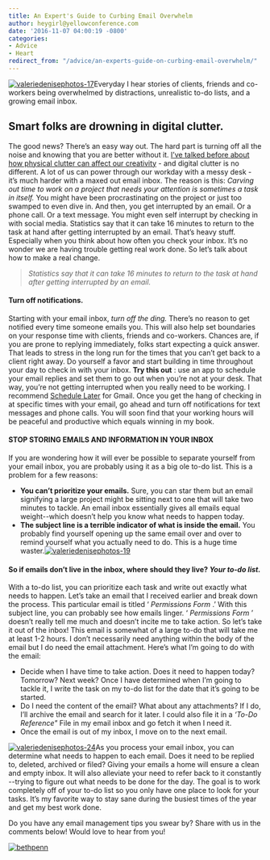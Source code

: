 ```yaml
---
title: An Expert's Guide to Curbing Email Overwhelm
author: heygirl@yellowconference.com
date: '2016-11-07 04:00:19 -0800'
categories:
- Advice
- Heart
redirect_from: "/advice/an-experts-guide-on-curbing-email-overwhelm/"
---
```


[![valeriedenisephotos-17](http://yellowconference.com/wp-content/uploads/2016/10/ValerieDenisePhotos-171.jpg)](http://yellowconference.com/wp-content/uploads/2016/10/ValerieDenisePhotos-171.jpg)Everyday I hear stories of clients, friends and co-workers being overwhelmed by distractions, unrealistic to-do lists, and a growing email inbox.

## **Smart folks are drowning in digital clutter.**

The good news? There’s an easy way out. The hard part is turning off all the noise and knowing that you are better without it. [I’ve talked before about how physical clutter can affect our creativity](http://yellowconference.com/?s=beth) - and digital clutter is no different. A lot of us can power through our workday with a messy desk - it’s much harder with a maxed out email inbox. The reason is this: _Carving out time to work on a project that needs your attention is sometimes a task in itself._ You might have been procrastinating on the project or just too swamped to even dive in. And then, you get interrupted by an email. Or a phone call. Or a text message. You might even self interrupt by checking in with social media. Statistics say that it can take 16 minutes to return to the task at hand after getting interrupted by an email. That’s heavy stuff. Especially when you think about how often you check your inbox. It’s no wonder we are having trouble getting real work done. So let’s talk about how to make a real change.

> _Statistics say that it can take 16 minutes to return to the task at hand after getting interrupted by an email._

#### **Turn off notifications.**

Starting with your email inbox, _turn off the ding._ There’s no reason to get notified every time someone emails you. This will also help set boundaries on your response time with clients, friends and co-workers. Chances are, if you are prone to replying immediately, folks start expecting a quick answer. That leads to stress in the long run for the times that you can’t get back to a client right away. Do yourself a favor and start building in time throughout your day to check in with your inbox. **Try this out** : use an app to schedule your email replies and set them to go out when you’re not at your desk. That way, you’re not getting interrupted when you really need to be working. I recommend [Schedule Later](https://www.streak.com/send-later-scheduled-gmail) for Gmail. Once you get the hang of checking in at specific times with your email, go ahead and turn off notifications for text messages and phone calls. You will soon find that your working hours will be peaceful and productive which equals winning in my book.

#### STOP STORING EMAILS AND INFORMATION IN YOUR INBOX

If you are wondering how it will ever be possible to separate yourself from your email inbox, you are probably using it as a big ole to-do list. This is a problem for a few reasons:

*   **You can’t prioritize your emails.** Sure, you can star them but an email signifying a large project might be sitting next to one that will take two minutes to tackle. An email inbox essentially gives all emails equal weight--which doesn’t help you know what needs to happen today.
*   **The subject line is a terrible indicator of what is inside the email.** You probably find yourself opening up the same email over and over to remind yourself what you actually need to do. This is a huge time waster.[![valeriedenisephotos-19](http://yellowconference.com/wp-content/uploads/2016/10/ValerieDenisePhotos-19.jpg)](http://yellowconference.com/wp-content/uploads/2016/10/ValerieDenisePhotos-19.jpg)

#### **So if emails don’t live in the inbox, where should they live?** _Your to-do list._

With a to-do list, you can prioritize each task and write out exactly what needs to happen. Let’s take an email that I received earlier and break down the process. This particular email is titled ‘ _Permissions Form_ .’ With this subject line, you can probably see how emails linger. ‘ _Permissions Form_ ’ doesn’t really tell me much and doesn’t incite me to take action. So let’s take it out of the inbox! This email is somewhat of a large to-do that will take me at least 1-2 hours. I don’t necessarily need anything within the body of the email but I do need the email attachment. Here’s what I’m going to do with the email:

*   Decide when I have time to take action. Does it need to happen today? Tomorrow? Next week? Once I have determined when I’m going to tackle it, I write the task on my to-do list for the date that it’s going to be started.
*   Do I need the content of the email? What about any attachments? If I do, I’ll archive the email and search for it later. I could also file it in a _‘To-Do Reference"_ File in my email inbox and go fetch it when I need it.
*   Once the email is out of my inbox, I move on to the next email.

[![valeriedenisephotos-24](http://yellowconference.com/wp-content/uploads/2016/10/ValerieDenisePhotos-241.jpg)](http://yellowconference.com/wp-content/uploads/2016/10/ValerieDenisePhotos-241.jpg)As you process your email inbox, you can determine what needs to happen to each email. Does it need to be replied to, deleted, archived or filed? Giving your emails a home will ensure a clean and empty inbox. It will also alleviate your need to refer back to it constantly --trying to figure out what needs to be done for the day. The goal is to work completely off of your to-do list so you only have one place to look for your tasks. It’s my favorite way to stay sane during the busiest times of the year and get my best work done.  

Do you have any email management tips you swear by? Share with us in the comments below! Would love to hear from you!

[![bethpenn](http://yellowconference.com/wp-content/uploads/2016/10/BethPenn.jpg)](http://bneatobar.com/)
